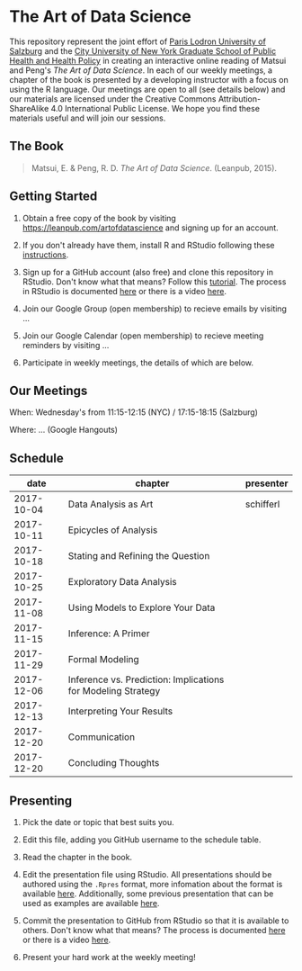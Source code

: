 # The Art of Data Science

This repository represent the joint effort of [Paris Lodron University of Salzburg](https://www.uni-salzburg.at/index.php?id=52) and the [City University of New York Graduate School of Public Health and Health Policy](http://sph.cuny.edu/) in creating an interactive online reading of Matsui and Peng's *The Art of Data Science*. In each of our weekly meetings, a chapter of the book is presented by a developing instructor with a focus on using the R language. Our meetings are open to all (see details below) and our materials are licensed under the Creative Commons Attribution-ShareAlike 4.0 International Public License. We hope you find these materials useful and will join our sessions.

## The Book

> Matsui, E. & Peng, R. D. *The Art of Data Science*. (Leanpub, 2015).

## Getting Started

1. Obtain a free copy of the book by visiting https://leanpub.com/artofdatascience and signing up for an account.

2. If you don't already have them, install R and RStudio following these [instructions](https://www.ics.uci.edu/~jutts/110/InstallingRandRStudio.pdf).

3. Sign up for a GitHub account (also free) and clone this repository in RStudio. Don't know what that means? Follow this [tutorial](https://try.github.io/levels/1/challenges/1). The process in RStudio is documented [here](https://support.rstudio.com/hc/en-us/articles/200532077-Version-Control-with-Git-and-SVN) or there is a video [here](https://www.rstudio.com/resources/webinars/rstudio-essentials-webinar-series-managing-part-2/).

4. Join our Google Group (open membership) to recieve emails by visiting ...

5. Join our Google Calendar (open membership) to recieve meeting reminders by visiting ...

6. Participate in weekly meetings, the details of which are below.

## Our Meetings

When: Wednesday's from 11:15-12:15 (NYC) / 17:15-18:15 (Salzburg)

Where: ... (Google Hangouts)

## Schedule

| date | chapter | presenter |
| ---- | ------- | --------- |
| 2017-10-04 | Data Analysis as Art |	schifferl |
| 2017-10-11 | Epicycles of Analysis |  |
| 2017-10-18 | Stating and Refining the Question |  |
| 2017-10-25 | Exploratory Data Analysis |  |
| 2017-11-08 | Using Models to Explore Your Data |  |
| 2017-11-15 | Inference: A Primer |  |
| 2017-11-29 | Formal Modeling |  |
| 2017-12-06 | Inference vs. Prediction: Implications for Modeling Strategy |  |
| 2017-12-13 | Interpreting Your Results |  |
| 2017-12-20 | Communication |  |
| 2017-12-20 | Concluding Thoughts |  |

## Presenting

1. Pick the date or topic that best suits you.

2. Edit this file, adding you GitHub username to the schedule table.

3. Read the chapter in the book.

4. Edit the presentation file using RStudio. All presentations should be authored using the `.Rpres` format, more infomation about the format is available [here](https://support.rstudio.com/hc/en-us/articles/200486468). Additionally, some previous presentation that can be used as examples are available [here](https://github.com/waldronlab/Book_Club/tree/master/Data%20Analysis%20for%20the%20Life%20Sciences).

5. Commit the presentation to GitHub from RStudio so that it is available to others. Don't know what that means? The process is documented [here](https://support.rstudio.com/hc/en-us/articles/200532077-Version-Control-with-Git-and-SVN) or there is a video [here](https://www.rstudio.com/resources/webinars/rstudio-essentials-webinar-series-managing-part-2/).

6. Present your hard work at the weekly meeting!
